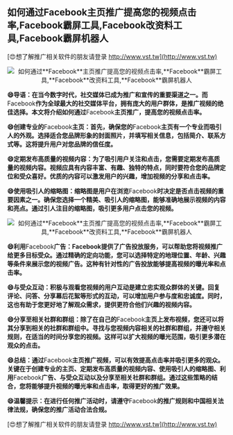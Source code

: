 ## **如何通过**Facebook**主页推广提高您的视频点击率,**Facebook**霸屏工具,**Facebook**改资料工具,**Facebook**霸屏机器人**

[😍想了解推广相关软件的朋友请登录 http://www.vst.tw](http://www.vst.tw)

 <center><img src="https://vst.tw/MP4/tuiguang/png/8.png" alt="如何通过**Facebook**主页推广提高您的视频点击率,**Facebook**霸屏工具,**Facebook**改资料工具,**Facebook**霸屏机器人"></center>

**😄导语：在当今数字时代，社交媒体已成为推广和宣传的重要渠道之一。而**Facebook**作为全球最大的社交媒体平台，拥有庞大的用户群体，是推广视频的绝佳选择。本文将介绍如何通过**Facebook**主页推广，提高您的视频点击率。**

**😄创建专业的**Facebook**主页：首先，确保您的**Facebook**主页有一个专业而吸引人的外观。选择适合您品牌形象的封面照片，并填写相关信息，包括简介、联系方式等。这将提升用户对您品牌的信任度。**

**😄定期发布高质量的视频内容：为了吸引用户关注和点击，您需要定期发布高质量的视频内容。视频应具有内容丰富、有趣、独特的特点，同时要符合您的品牌定位和受众喜好。优质的内容可以激发用户的兴趣，增加视频的分享和点击率。**

**😄使用吸引人的缩略图：缩略图是用户在浏览**Facebook**时决定是否点击视频的重要因素之一。确保您选择一个精美、吸引人的缩略图，能够准确地展示视频的内容和亮点。通过引人注目的缩略图，吸引更多用户点击您的视频。**

 <center><img src="https://vst.tw/MP4/tuiguang/png/5.png" alt="如何通过**Facebook**主页推广提高您的视频点击率,**Facebook**霸屏工具,**Facebook**改资料工具,**Facebook**霸屏机器人"></center>

**😄利用**Facebook**广告：**Facebook**提供了广告投放服务，可以帮助您将视频推广给更多目标受众。通过精确的定向功能，您可以选择特定的地理位置、年龄、兴趣等条件来展示您的视频广告。这种有针对性的广告投放能够提高视频的曝光率和点击率。**

**😄与受众互动：积极与观看您视频的用户互动是建立忠实观众群体的关键。回复评论、问答、分享幕后花絮等形式的互动，可以增加用户参与度和忠诚度。同时，这也有助于您更好地了解观众需求，提供更符合他们兴趣的视频内容。**

**😄分享至相关社群和群组：除了在自己的**Facebook**主页上发布视频，您还可以将其分享到相关的社群和群组中。寻找与您视频内容相关的社群和群组，并遵守相关规则，在适当的时间分享您的视频。这样可以扩大视频的曝光范围，吸引更多潜在观众的点击。**

**😄总结：通过**Facebook**主页推广视频，可以有效提高点击率并吸引更多的观众。关键在于创建专业的主页、定期发布高质量的视频内容、使用吸引人的缩略图、利用**Facebook**广告、与受众互动以及分享至相关社群和群组。通过这些策略的结合，您将能够提升视频的曝光率和点击率，取得更好的推广效果。**

**😄温馨提示：在进行任何推广活动时，请遵守**Facebook**的推广规则和中国相关法律法规，确保您的推广活动合法合规。**

[😍想了解推广相关软件的朋友请登录 http://www.vst.tw](http://www.vst.tw)



